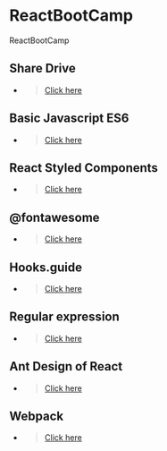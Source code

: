 # ReactBootCamp

ReactBootCamp

## Share Drive

- > [Click here](https://drive.google.com/drive/folders/1uZLqJosNOZTLlcjrJxnFm04dV6vkGoY9)

## Basic Javascript ES6

- > [Click here](https://repl.it/@WorapolBuraphan/reactjs-course-for-week2-javascript)

## React Styled Components

- > [Click here](https://www.styled-components.com/docs/basics#installation)

## @fontawesome

- > [Click here](https://github.com/FortAwesome/react-fontawesome)

## Hooks.guide

- > [Click here](https://www.hooks.guide/)

## Regular expression

- > [Click here](https://regexr.com/)

## Ant Design of React

- > [Click here](https://ant.design/docs/react/introduce)

## Webpack

- > [Click here](https://webpack.js.org/)
